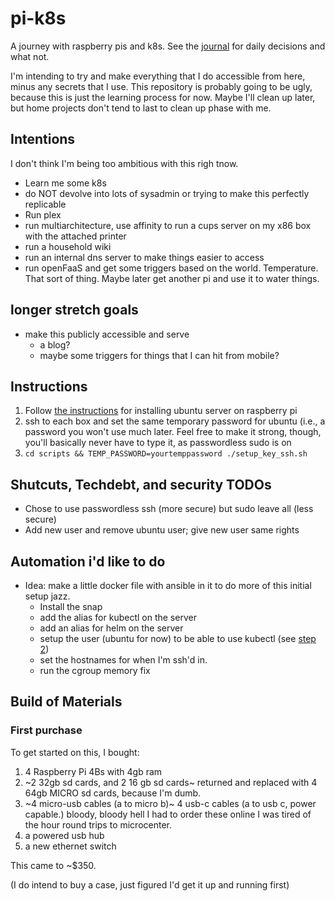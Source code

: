 # pi-k8s
A journey with raspberry pis and k8s. See the [journal](journal/day_0.md) for daily decisions and what not.

I'm intending to try and make everything that I do accessible from here, minus any secrets that I use. This repository is probably going to be ugly, because this is just the learning process for now. Maybe I'll clean up later, but home projects don't tend to last to clean up phase with me.

## Intentions
I don't think I'm being too ambitious with this righ tnow.

* Learn me some k8s
* do NOT devolve into lots of sysadmin or trying to make this perfectly replicable
* Run plex
* run multiarchitecture, use affinity to run a cups server on my x86 box with the attached printer
* run a household wiki
* run an internal dns server to make things easier to access
* run openFaaS and get some triggers based on the world. Temperature. That sort of thing. Maybe later get another pi and use it to water things.

## longer stretch goals
* make this publicly accessible and serve
    * a blog?
    * maybe some triggers for things that I can hit from mobile?

## Instructions
1) Follow [the instructions](https://ubuntu.com/tutorials/how-to-install-ubuntu-on-your-raspberry-pi#1-overview) for installing ubuntu server on raspberry pi
1) ssh to each box and set the same temporary password for ubuntu (i.e., a password you won't use much later. Feel free to make it strong, though, you'll basically never have to type it, as passwordless sudo is on
1) `cd scripts && TEMP_PASSWORD=yourtemppassword ./setup_key_ssh.sh`

## Shutcuts, Techdebt, and security TODOs
* Chose to use passwordless ssh (more secure) but sudo leave all (less secure)
* Add new user and remove ubuntu user; give new user same rights

## Automation i'd like to do
* Idea: make a little docker file with ansible in it to do more of this initial setup jazz.
    * Install the snap
    * add the alias for kubectl on the server
    * add an alias for helm on the server
    * setup the user (ubuntu for now) to be able to use kubectl (see [step 2](https://microk8s.io/docs))
    * set the hostnames for when I'm ssh'd in.
    * run the cgroup memory fix

## Build of Materials
### First purchase
To get started on this, I bought:
1) 4 Raspberry Pi 4Bs with 4gb ram
1) ~2 32gb sd cards, and 2 16 gb sd cards~ returned and replaced with 4 64gb MICRO sd cards, because I'm dumb.
1) ~4 micro-usb cables (a to micro b)~ 4 usb-c cables (a to usb c, power capable.) bloody, bloody hell I had to order these online I was tired of the hour round trips to microcenter.
1) a powered usb hub
1) a new ethernet switch

This came to ~$350.

(I do intend to buy a case, just figured I'd get it up and running first)
